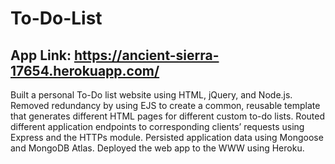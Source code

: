 # To-Do-List
## App Link: https://ancient-sierra-17654.herokuapp.com/
Built a personal To-Do list website using HTML, jQuery, and Node.js. 
Removed redundancy by using EJS to create a common, reusable template that generates different HTML pages for different custom to-do lists.
Routed different application endpoints to corresponding clients’ requests using Express and the HTTPs module.
Persisted application data using Mongoose and MongoDB Atlas.
Deployed the web app to the WWW using Heroku.
